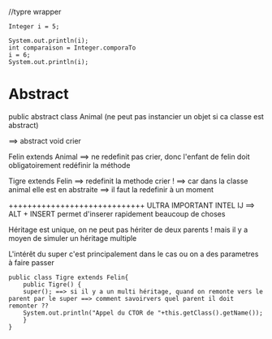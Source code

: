//typre wrapper

    Integer i = 5;

    System.out.println(i);
    int comparaison = Integer.comporaTo
    i = 6;
    System.out.println(i);

Abstract
====================

public abstract class Animal
(ne peut pas instancier un objet si ca classe est abstract)

==> abstract void crier

Felin extends Animal
==> ne redefinit pas crier, donc l'enfant de felin doit obligatoirement redéfinir la méthode

Tigre extends Felin
==> redefinit la methode crier ! ==> car dans la classe animal elle est en abstraite ==>
il faut la redefinir à un moment


+++++++++++++++++++++++++++++
ULTRA IMPORTANT INTEL IJ ==> ALT + INSERT
permet d'inserer rapidement beaucoup de choses

Héritage est unique, on ne peut pas hériter de deux parents ! mais il y a moyen de simuler un héritage multiple

L'intérêt du super c'est principalement dans le cas ou on a des parametres à faire passer



    public class Tigre extends Felin{
        public Tigre() {
        super(); ==> si il y a un multi héritage, quand on remonte vers le parent par le super ==> comment savoirvers quel parent il doit remonter ??
        System.out.println("Appel du CTOR de "+this.getClass().getName());
        }
    }